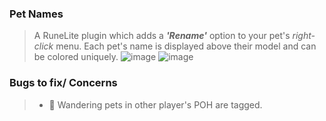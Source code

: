 ### Pet Names
> A RuneLite plugin which adds a ***'Rename'*** option to your pet's *right-click* menu. Each pet's name is displayed above their model and can be colored uniquely.
![image](https://user-images.githubusercontent.com/60162255/165010655-0a27fdcf-6e73-4cf7-9241-2e8d69f10952.png)
![image](https://user-images.githubusercontent.com/60162255/165010700-2b723b4d-345e-4822-8428-037f4fb953e3.png)

### Bugs to fix/ Concerns
> - 📓 Wandering pets in other player's POH are tagged.